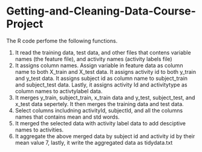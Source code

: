 # Getting-and-Cleaning-Data-Course-Project
The R code perfome the following functions. 
1. It read the training data, test data, and other files that contens variable names (the feature file), and activity names (activity labels file)
2. It assigns column names. Assign variable in feature data as column name to both X_train and X_test data. It assigns activity id to both y_train and y_test data. It assigns subject id as column name to subject_train and subject_test data. Lastly, it assigns activity Id and activitytype as column names to activtylabel data. 
3. It merges y_train, subject_train, x_train data and y_test, subject_test, and x_test data sepertely. It then merges the training data and test data. 
4. Select columns includning activityId, subjectId, and all the columns names that contains mean and std words. 
5. It merged the selected data with activity label data to add desciptive names to activities. 
6. It aggregate the above merged data by subject id and activity id by their mean value
7, lastly, it write the aggregated data as tidydata.txt
